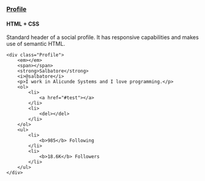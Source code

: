 ### [Profile](components/Profile)

#### HTML + CSS

Standard header of a social profile. It has responsive capabilities and makes use of semantic HTML.

```
<div class="Profile">
    <em></em>
    <span></span>
    <strong>Salbatore</strong>
    <i>@salbatore</i>
    <p>I work in Alicunde Systems and I love programming.</p>
    <ol>
        <li>
            <a href="#test"></a>
        </li>
        <li>
            <del></del>
        </li>
    </ol>
    <ul>
        <li>
            <b>985</b> Following
        </li>
        <li>
            <b>18.6K</b> Followers
        </li>
    </ul>
</div>
```
